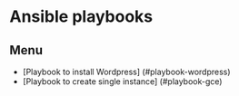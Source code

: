 # Ansible playbooks

## Menu

* [Playbook to install Wordpress] (#playbook-wordpress)
* [Playbook to create single instance] (#playbook-gce)